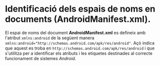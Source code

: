 # Identificació dels espais de noms en documents (AndroidManifest.xml).

El espai de noms del document **AndroidManifest.xml** es defineix amb l'atribut ```xmlns:android``` de la següent manera ```xmlns:android="http://schemas.android.com/apk/res/android"```.
Açò indica que aquest es troba en ```http://schemas.android.com/apk/res/android``` i que s'utilitza per a identificar els atributs i les etiquetes destinades al correcte funcionament de sistemes *Android*.
